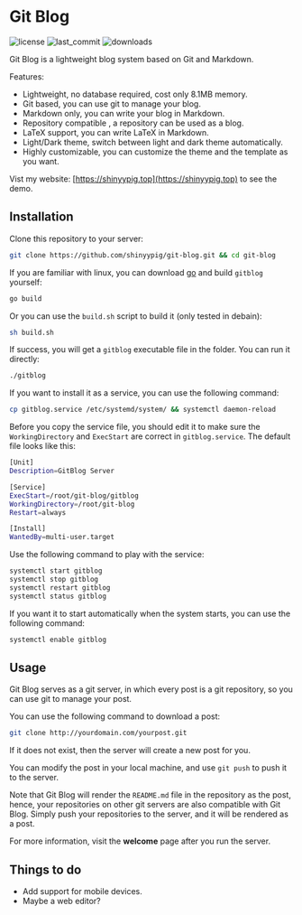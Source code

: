 # Git Blog

![license](https://img.shields.io/github/license/shinyypig/git-blog)
![last_commit](https://img.shields.io/github/last-commit/shinyypig/git-blog)
![downloads](https://img.shields.io/github/downloads/shinyypig/git-blog/total)

Git Blog is a lightweight blog system based on Git and Markdown.

Features:

-   Lightweight, no database required, cost only 8.1MB memory.
-   Git based, you can use git to manage your blog.
-   Markdown only, you can write your blog in Markdown.
-   Repository compatible , a repository can be used as a blog.
-   LaTeX support, you can write LaTeX in Markdown.
-   Light/Dark theme, switch between light and dark theme automatically.
-   Highly customizable, you can customize the theme and the template as you want.

Vist my website: [https://shinyypig.top](https://shinyypig.top) to see the demo.

## Installation

Clone this repository to your server:

```bash
git clone https://github.com/shinyypig/git-blog.git && cd git-blog
```

If you are familiar with linux, you can download [go](https://go.dev/doc/install) and build `gitblog` yourself:

```bash
go build
```

Or you can use the `build.sh` script to build it (only tested in debain):

```bash
sh build.sh
```

If success, you will get a `gitblog` executable file in the folder. You can run it directly:

```bash
./gitblog
```

If you want to install it as a service, you can use the following command:

```bash
cp gitblog.service /etc/systemd/system/ && systemctl daemon-reload
```

Before you copy the service file, you should edit it to make sure the `WorkingDirectory` and `ExecStart` are correct in `gitblog.service`. The default file looks like this:

```bash
[Unit]
Description=GitBlog Server

[Service]
ExecStart=/root/git-blog/gitblog
WorkingDirectory=/root/git-blog
Restart=always

[Install]
WantedBy=multi-user.target
```

Use the following command to play with the service:

```bash
systemctl start gitblog
systemctl stop gitblog
systemctl restart gitblog
systemctl status gitblog
```

If you want it to start automatically when the system starts, you can use the following command:

```bash
systemctl enable gitblog
```

## Usage

Git Blog serves as a git server, in which every post is a git repository, so you can use git to manage your post.

You can use the following command to download a post:

```bash
git clone http://yourdomain.com/yourpost.git
```

If it does not exist, then the server will create a new post for you.

You can modify the post in your local machine, and use `git push` to push it to the server.

Note that Git Blog will render the `README.md` file in the repository as the post, hence, your repositories on other git servers are also compatible with Git Blog. Simply push your repositories to the server, and it will be rendered as a post.

For more information, visit the **welcome** page after you run the server.

## Things to do

-   Add support for mobile devices.
-   Maybe a web editor?
